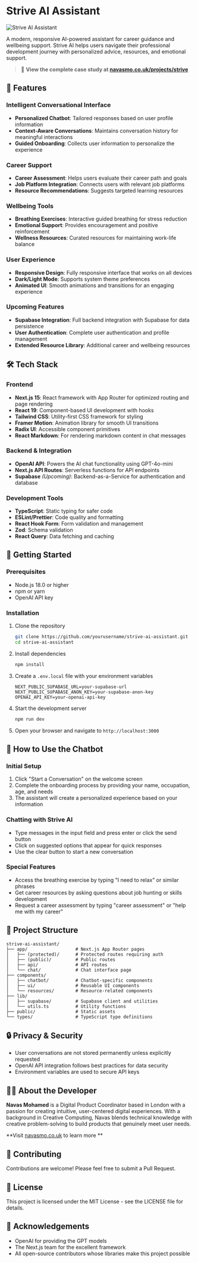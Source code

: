 # Strive AI Assistant

![Strive AI Assistant](/public/strive-mascot.png)

A modern, responsive AI-powered assistant for career guidance and wellbeing support. Strive AI helps users navigate their professional development journey with personalized advice, resources, and emotional support.

> 📌 **View the complete case study at [navasmo.co.uk/projects/strive](https://navasmo.co.uk/projects/strive)**

## 🌟 Features

### Intelligent Conversational Interface
- **Personalized Chatbot**: Tailored responses based on user profile information
- **Context-Aware Conversations**: Maintains conversation history for meaningful interactions
- **Guided Onboarding**: Collects user information to personalize the experience

### Career Support
- **Career Assessment**: Helps users evaluate their career path and goals
- **Job Platform Integration**: Connects users with relevant job platforms
- **Resource Recommendations**: Suggests targeted learning resources

### Wellbeing Tools
- **Breathing Exercises**: Interactive guided breathing for stress reduction
- **Emotional Support**: Provides encouragement and positive reinforcement
- **Wellness Resources**: Curated resources for maintaining work-life balance

### User Experience
- **Responsive Design**: Fully responsive interface that works on all devices
- **Dark/Light Mode**: Supports system theme preferences
- **Animated UI**: Smooth animations and transitions for an engaging experience

### Upcoming Features
- **Supabase Integration**: Full backend integration with Supabase for data persistence
- **User Authentication**: Complete user authentication and profile management
- **Extended Resource Library**: Additional career and wellbeing resources

## 🛠️ Tech Stack

### Frontend
- **Next.js 15**: React framework with App Router for optimized routing and page rendering
- **React 19**: Component-based UI development with hooks
- **Tailwind CSS**: Utility-first CSS framework for styling
- **Framer Motion**: Animation library for smooth UI transitions
- **Radix UI**: Accessible component primitives
- **React Markdown**: For rendering markdown content in chat messages

### Backend & Integration
- **OpenAI API**: Powers the AI chat functionality using GPT-4o-mini
- **Next.js API Routes**: Serverless functions for API endpoints
- **Supabase** *(Upcoming)*: Backend-as-a-Service for authentication and database

### Development Tools
- **TypeScript**: Static typing for safer code
- **ESLint/Prettier**: Code quality and formatting
- **React Hook Form**: Form validation and management
- **Zod**: Schema validation
- **React Query**: Data fetching and caching

## 🚀 Getting Started

### Prerequisites
- Node.js 18.0 or higher
- npm or yarn
- OpenAI API key

### Installation

1. Clone the repository
   ```bash
   git clone https://github.com/yourusername/strive-ai-assistant.git
   cd strive-ai-assistant
   ```

2. Install dependencies
   ```bash
   npm install
   ```

3. Create a `.env.local` file with your environment variables
   ```
   NEXT_PUBLIC_SUPABASE_URL=your-supabase-url
   NEXT_PUBLIC_SUPABASE_ANON_KEY=your-supabase-anon-key
   OPENAI_API_KEY=your-openai-api-key
   ```

4. Start the development server
   ```bash
   npm run dev
   ```

5. Open your browser and navigate to `http://localhost:3000`

## 💬 How to Use the Chatbot

### Initial Setup
1. Click "Start a Conversation" on the welcome screen
2. Complete the onboarding process by providing your name, occupation, age, and needs
3. The assistant will create a personalized experience based on your information

### Chatting with Strive AI
- Type messages in the input field and press enter or click the send button
- Click on suggested options that appear for quick responses
- Use the clear button to start a new conversation

### Special Features
- Access the breathing exercise by typing "I need to relax" or similar phrases
- Get career resources by asking questions about job hunting or skills development
- Request a career assessment by typing "career assessment" or "help me with my career"

## 📁 Project Structure

```
strive-ai-assistant/
├── app/                  # Next.js App Router pages
│   ├── (protected)/      # Protected routes requiring auth
│   ├── (public)/         # Public routes
│   ├── api/              # API routes
│   └── chat/             # Chat interface page
├── components/
│   ├── chatbot/          # Chatbot-specific components
│   ├── ui/               # Reusable UI components
│   └── resources/        # Resource-related components
├── lib/
│   ├── supabase/         # Supabase client and utilities
│   └── utils.ts          # Utility functions
├── public/               # Static assets
└── types/                # TypeScript type definitions
```

## 🔒 Privacy & Security

- User conversations are not stored permanently unless explicitly requested
- OpenAI API integration follows best practices for data security
- Environment variables are used to secure API keys

## 👨‍💻 About the Developer

**Navas Mohamed** is a Digital Product Coordinator based in London with a passion for creating intuitive, user-centered digital experiences. With a background in Creative Computing, Navas blends technical knowledge with creative problem-solving to build products that genuinely meet user needs.

**Visit [navasmo.co.uk](https://navasmo.co.uk) to learn more **

## 🤝 Contributing

Contributions are welcome! Please feel free to submit a Pull Request.

## 📄 License

This project is licensed under the MIT License - see the LICENSE file for details.

## 🙏 Acknowledgements

- OpenAI for providing the GPT models
- The Next.js team for the excellent framework
- All open-source contributors whose libraries make this project possible
